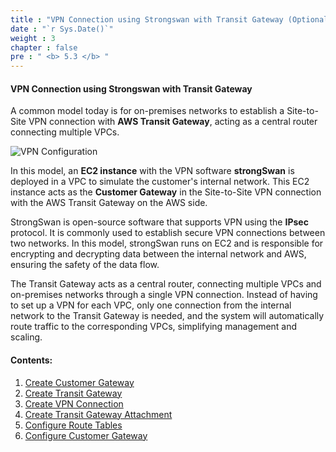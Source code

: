 ```yaml
---
title : "VPN Connection using Strongswan with Transit Gateway (Optional)"
date : "`r Sys.Date()`"
weight : 3
chapter : false
pre : " <b> 5.3 </b> "
---
```


#### VPN Connection using Strongswan with Transit Gateway

A common model today is for on-premises networks to establish a Site-to-Site VPN connection with **AWS Transit Gateway**, acting as a central router connecting multiple VPCs.

![VPN Configuration](/images/18/image1.png?featherlight=false&width=90pc)

In this model, an **EC2 instance** with the VPN software **strongSwan** is deployed in a VPC to simulate the customer's internal network. This EC2 instance acts as the **Customer Gateway** in the Site-to-Site VPN connection with the AWS Transit Gateway on the AWS side.

StrongSwan is open-source software that supports VPN using the **IPsec** protocol. It is commonly used to establish secure VPN connections between two networks. In this model, strongSwan runs on EC2 and is responsible for encrypting and decrypting data between the internal network and AWS, ensuring the safety of the data flow.

The Transit Gateway acts as a central router, connecting multiple VPCs and on-premises networks through a single VPN connection. Instead of having to set up a VPN for each VPC, only one connection from the internal network to the Transit Gateway is needed, and the system will automatically route traffic to the corresponding VPCs, simplifying management and scaling.

#### Contents:

1. [Create Customer Gateway](5.3.1-create-customer-gateway/)
2. [Create Transit Gateway](5.3.2-create-transit-gateway/)
3. [Create VPN Connection](5.3.3-create-vpn-connection/)
4. [Create Transit Gateway Attachment](5.3.4-create-transit-gateway-attachment/)
5. [Configure Route Tables](5.3.5-configure-route-tables/)
6. [Configure Customer Gateway](5.3.6-configure-customer-gateway/)